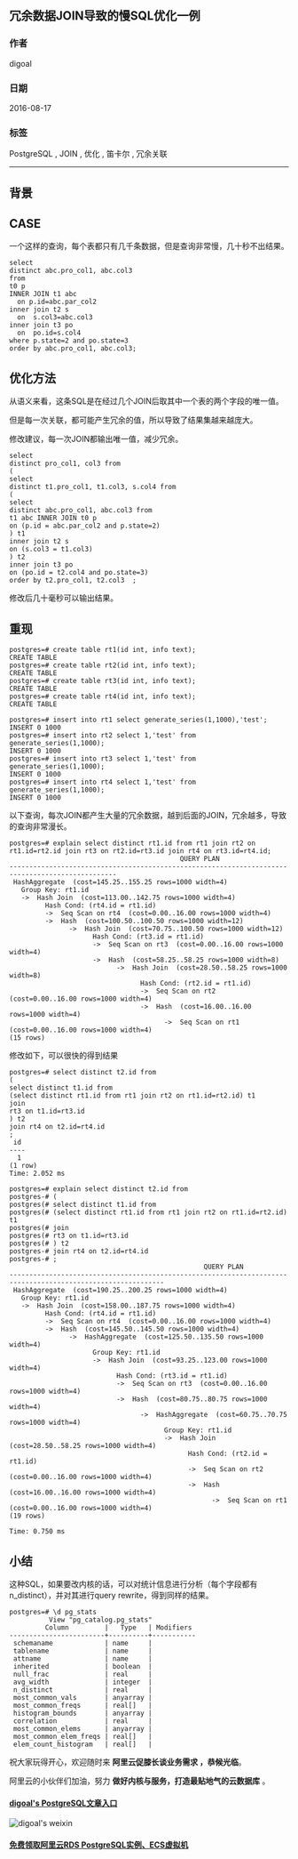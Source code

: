 ## 冗余数据JOIN导致的慢SQL优化一例  
                                                                                                  
### 作者                                                                                                      
digoal                                                                                                      
                                                                                                  
### 日期                                                                                                      
2016-08-17                                                                                                 
                                                                                                  
### 标签                                                                                                      
PostgreSQL , JOIN , 优化 , 笛卡尔 , 冗余关联                                
                                                                                                  
----                                                                                                      
           
## 背景    
## CASE  
一个这样的查询，每个表都只有几千条数据，但是查询非常慢，几十秒不出结果。    
  
```  
select    
distinct abc.pro_col1, abc.col3    
from    
t0 p    
INNER JOIN t1 abc   
  on p.id=abc.par_col2  
inner join t2 s   
  on  s.col3=abc.col3    
inner join t3 po   
  on  po.id=s.col4   
where p.state=2 and po.state=3   
order by abc.pro_col1, abc.col3;   
```  
    
## 优化方法  
从语义来看，这条SQL是在经过几个JOIN后取其中一个表的两个字段的唯一值。    
    
但是每一次关联，都可能产生冗余的值，所以导致了结果集越来越庞大。    
    
修改建议，每一次JOIN都输出唯一值，减少冗余。    
  
```  
select   
distinct pro_col1, col3 from  
(  
select   
distinct t1.pro_col1, t1.col3, s.col4 from   
(  
select   
distinct abc.pro_col1, abc.col3 from   
t1 abc INNER JOIN t0 p      
on (p.id = abc.par_col2 and p.state=2)  
) t1  
inner join t2 s   
on (s.col3 = t1.col3)  
) t2  
inner join t3 po     
on (po.id = t2.col4 and po.state=3)  
order by t2.pro_col1, t2.col3  ;  
```  
    
修改后几十毫秒可以输出结果。    
    
## 重现    
```  
postgres=# create table rt1(id int, info text);  
CREATE TABLE  
postgres=# create table rt2(id int, info text);  
CREATE TABLE  
postgres=# create table rt3(id int, info text);  
CREATE TABLE  
postgres=# create table rt4(id int, info text);  
CREATE TABLE  
  
postgres=# insert into rt1 select generate_series(1,1000),'test';  
INSERT 0 1000  
postgres=# insert into rt2 select 1,'test' from generate_series(1,1000);  
INSERT 0 1000  
postgres=# insert into rt3 select 1,'test' from generate_series(1,1000);  
INSERT 0 1000  
postgres=# insert into rt4 select 1,'test' from generate_series(1,1000);  
INSERT 0 1000  
```  
    
以下查询，每次JOIN都产生大量的冗余数据，越到后面的JOIN，冗余越多，导致的查询非常漫长。    
  
```  
postgres=# explain select distinct rt1.id from rt1 join rt2 on rt1.id=rt2.id join rt3 on rt2.id=rt3.id join rt4 on rt3.id=rt4.id;  
                                           QUERY PLAN                                              
-------------------------------------------------------------------------------------------------  
 HashAggregate  (cost=145.25..155.25 rows=1000 width=4)  
   Group Key: rt1.id  
   ->  Hash Join  (cost=113.00..142.75 rows=1000 width=4)  
         Hash Cond: (rt4.id = rt1.id)  
         ->  Seq Scan on rt4  (cost=0.00..16.00 rows=1000 width=4)  
         ->  Hash  (cost=100.50..100.50 rows=1000 width=12)  
               ->  Hash Join  (cost=70.75..100.50 rows=1000 width=12)  
                     Hash Cond: (rt3.id = rt1.id)  
                     ->  Seq Scan on rt3  (cost=0.00..16.00 rows=1000 width=4)  
                     ->  Hash  (cost=58.25..58.25 rows=1000 width=8)  
                           ->  Hash Join  (cost=28.50..58.25 rows=1000 width=8)  
                                 Hash Cond: (rt2.id = rt1.id)  
                                 ->  Seq Scan on rt2  (cost=0.00..16.00 rows=1000 width=4)  
                                 ->  Hash  (cost=16.00..16.00 rows=1000 width=4)  
                                       ->  Seq Scan on rt1  (cost=0.00..16.00 rows=1000 width=4)  
(15 rows)  
```  
    
修改如下，可以很快的得到结果    
  
```  
postgres=# select distinct t2.id from   
(  
select distinct t1.id from   
(select distinct rt1.id from rt1 join rt2 on rt1.id=rt2.id) t1  
join   
rt3 on t1.id=rt3.id  
) t2  
join rt4 on t2.id=rt4.id  
;  
 id   
----  
  1  
(1 row)  
Time: 2.052 ms  
  
postgres=# explain select distinct t2.id from   
postgres-# (  
postgres(# select distinct t1.id from   
postgres(# (select distinct rt1.id from rt1 join rt2 on rt1.id=rt2.id) t1  
postgres(# join   
postgres(# rt3 on t1.id=rt3.id  
postgres(# ) t2  
postgres-# join rt4 on t2.id=rt4.id  
postgres-# ;  
                                                 QUERY PLAN                                                    
-------------------------------------------------------------------------------------------------------------  
 HashAggregate  (cost=190.25..200.25 rows=1000 width=4)  
   Group Key: rt1.id  
   ->  Hash Join  (cost=158.00..187.75 rows=1000 width=4)  
         Hash Cond: (rt4.id = rt1.id)  
         ->  Seq Scan on rt4  (cost=0.00..16.00 rows=1000 width=4)  
         ->  Hash  (cost=145.50..145.50 rows=1000 width=4)  
               ->  HashAggregate  (cost=125.50..135.50 rows=1000 width=4)  
                     Group Key: rt1.id  
                     ->  Hash Join  (cost=93.25..123.00 rows=1000 width=4)  
                           Hash Cond: (rt3.id = rt1.id)  
                           ->  Seq Scan on rt3  (cost=0.00..16.00 rows=1000 width=4)  
                           ->  Hash  (cost=80.75..80.75 rows=1000 width=4)  
                                 ->  HashAggregate  (cost=60.75..70.75 rows=1000 width=4)  
                                       Group Key: rt1.id  
                                       ->  Hash Join  (cost=28.50..58.25 rows=1000 width=4)  
                                             Hash Cond: (rt2.id = rt1.id)  
                                             ->  Seq Scan on rt2  (cost=0.00..16.00 rows=1000 width=4)  
                                             ->  Hash  (cost=16.00..16.00 rows=1000 width=4)  
                                                   ->  Seq Scan on rt1  (cost=0.00..16.00 rows=1000 width=4)  
(19 rows)  
  
Time: 0.750 ms  
```  
    
## 小结  
这种SQL，如果要改内核的话，可以对统计信息进行分析（每个字段都有n_distinct），并对其进行query rewrite，得到同样的结果。    
  
```  
postgres=# \d pg_stats  
          View "pg_catalog.pg_stats"  
         Column         |   Type   | Modifiers   
------------------------+----------+-----------  
 schemaname             | name     |   
 tablename              | name     |   
 attname                | name     |   
 inherited              | boolean  |   
 null_frac              | real     |   
 avg_width              | integer  |   
 n_distinct             | real     |   
 most_common_vals       | anyarray |   
 most_common_freqs      | real[]   |   
 histogram_bounds       | anyarray |   
 correlation            | real     |   
 most_common_elems      | anyarray |   
 most_common_elem_freqs | real[]   |   
 elem_count_histogram   | real[]   |   
```  
    
祝大家玩得开心，欢迎随时来 **阿里云促膝长谈业务需求 ，恭候光临**。    
    
阿里云的小伙伴们加油，努力 **做好内核与服务，打造最贴地气的云数据库** 。    
    
                                                                                                  
                                                    
                                                
  
  
  
  
  
  
  
  
  
  
  
  
  
  
  
#### [digoal's PostgreSQL文章入口](https://github.com/digoal/blog/blob/master/README.md "22709685feb7cab07d30f30387f0a9ae")
  
  
![digoal's weixin](../pic/digoal_weixin.jpg "f7ad92eeba24523fd47a6e1a0e691b59")
  
  
  
  
  
  
  
  
#### [免费领取阿里云RDS PostgreSQL实例、ECS虚拟机](https://www.aliyun.com/database/postgresqlactivity "57258f76c37864c6e6d23383d05714ea")
  
